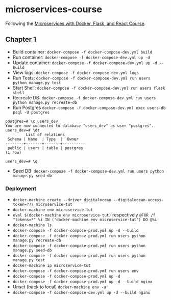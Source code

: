 # microservices-course

Following the [Microservices with Docker, Flask, and React Course](https://testdriven.io/).

## Chapter 1

* Build container: `docker-compose -f docker-compose-dev.yml build`
* Run container: `docker-compose -f docker-compose-dev.yml up -d`
* Update container: `docker-compose -f docker-compose-dev.yml up -d --build`
* View logs: `docker-compose -f docker-compose-dev.yml logs`
* Run Tests: `docker-compose -f docker-compose-dev.yml run users python manage.py test`
* Start Shell: `docker-compose -f docker-compose-dev.yml run users flask shell`
* Recreate DB: `docker-compose -f docker-compose-dev.yml run users python manage.py recreate-db`
* Run Postgres `docker-compose -f docker-compose-dev.yml exec users-db psql -U postgres`
```
postgres=# \c users_dev
You are now connected to database "users_dev" as user "postgres".
users_dev=# \dt
         List of relations
 Schema | Name  | Type  |  Owner
--------+-------+-------+----------
 public | users | table | postgres
(1 row)

users_dev=# \q
```
* Seed DB: `docker-compose -f docker-compose-dev.yml run users python manage.py seed-db`

### Deployment

* `docker-machine create --driver digitalocean --digitalocean-access-token=??? microservice-tut`
* `docker-machine env microservice-tut`
* `eval $(docker-machine env microservice-tut)` respectively `@FOR /f "tokens=*" %i IN ('docker-machine env microservice-tut') DO @%i`
* `docker-machine ls`
* `docker-compose -f docker-compose-prod.yml up -d --build`
* `docker-compose -f docker-compose-prod.yml run users python manage.py recreate-db`
* `docker-compose -f docker-compose-prod.yml run users python manage.py seed-db`
* `docker-compose -f docker-compose-prod.yml run users python manage.py test`
* `docker-machine ip microservice-tut`
* `docker-compose -f docker-compose-prod.yml run users env`
* `docker-compose -f docker-compose-prod.yml up -d`
* `docker-compose -f docker-compose-prod.yml up -d --build nginx`
* Unset (back to local) `docker-machine env -u'`
* `docker-compose -f docker-compose-dev.yml up -d --build nginx`
